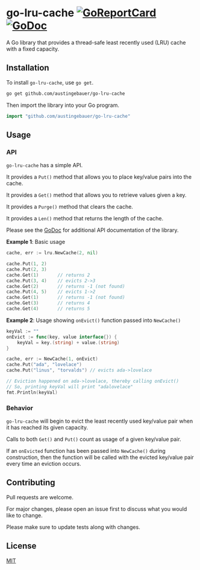 # go-lru-cache [![GoReportCard](https://goreportcard.com/badge/github.com/austingebauer/go-lru-cache)](https://goreportcard.com/report/github.com/austingebauer/go-lru-cache) [![GoDoc](https://godoc.org/github.com/austingebauer/go-lru-cache?status.svg)](https://godoc.org/github.com/austingebauer/go-lru-cache)

A Go library that provides a thread-safe least recently used (LRU) cache with a fixed 
capacity.

## Installation

To install `go-lru-cache`, use `go get`.

```bash
go get github.com/austingebauer/go-lru-cache
```

Then import the library into your Go program.

```go
import "github.com/austingebauer/go-lru-cache"
```

## Usage

### API

`go-lru-cache` has a simple API.

It provides a `Put()` method that allows you to place key/value pairs into the cache.

It provides a `Get()` method that allows you to retrieve values given a key.

It provides a `Purge()` method that clears the cache.

It provides a `Len()` method that returns the length of the cache.

Please see the [GoDoc](https://godoc.org/github.com/austingebauer/go-lru-cache) for 
additional API documentation of the library.

**Example 1**: Basic usage
```go
cache, err := lru.NewCache(2, nil)

cache.Put(1, 2)
cache.Put(2, 3)
cache.Get(1)       // returns 2
cache.Put(3, 4)    // evicts 2->3
cache.Get(2)       // returns -1 (not found)
cache.Put(4, 5)    // evicts 1->2
cache.Get(1)       // returns -1 (not found)
cache.Get(3)       // returns 4
cache.Get(4)       // returns 5
```

**Example 2**: Usage showing `onEvict()` function passed into `NewCache()`
```go
keyVal := ""
onEvict := func(key, value interface{}) {
    keyVal = key.(string) + value.(string)
}

cache, err := NewCache(1, onEvict)
cache.Put("ada", "lovelace")
cache.Put("linus", "torvalds") // evicts ada->lovelace

// Eviction happened on ada->lovelace, thereby calling onEvict()
// So, printing keyVal will print "adalovelace"
fmt.Println(keyVal)
```

### Behavior

`go-lru-cache` will begin to evict the least recently used key/value pair when it has 
reached its given capacity.

Calls to both `Get()` and `Put()` count as usage of a given key/value pair.

If an `onEvicted` function has been passed into `NewCache()` during construction, then 
the function will be called with the evicted key/value pair every time an eviction occurs.

## Contributing

Pull requests are welcome. 

For major changes, please open an issue first to discuss what you would like to change.

Please make sure to update tests along with changes.

## License

[MIT](LICENSE)
